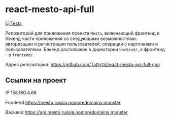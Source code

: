 # react-mesto-api-full

[![Tests](https://github.com/yandex-praktikum/react-mesto-api-full-gha/actions/workflows/tests.yml/badge.svg)](https://github.com/yandex-praktikum/react-mesto-api-full-gha/actions/workflows/tests.yml)

Репозиторий для приложения проекта `Mesto`, включающий фронтенд и бэкенд части приложения со следующими возможностями: авторизации и регистрации пользователей, операции с карточками и пользователями.
Бэкенд расположен в директории `backend/`, а фронтенд - в `frontend/`.

Адрес репозитория: <https://github.com/Tatty13/react-mesto-api-full-gha>

## Ссылки на проект

IP 158.160.4.66

Frontend <https://mesto.russia.nomoredomains.monster>

Backend <https://api.mesto.russia.nomoredomains.monster>
